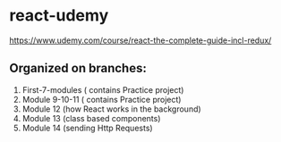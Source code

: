 # react-udemy
https://www.udemy.com/course/react-the-complete-guide-incl-redux/

## Organized on branches: 
  1. First-7-modules ( contains Practice project)
  2. Module 9-10-11 ( contains Practice project)
  3. Module 12 (how React works in the background)
  4. Module 13 (class based components)
  5. Module 14 (sending Http Requests)
